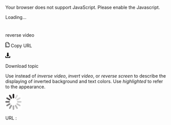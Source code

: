 Your browser does not support JavaScript. Please enable the Javascript.

Loading...

# 

reverse video

![Copy URL](reverse-video_files/Copy.png)
Copy URL

![Download](reverse-video_files/Download.png)

Download topic

Use instead of *inverse video*, *invert video*, or *reverse screen* to describe the displaying of inverted background and text colors. Use *highlighted* to refer to the appearance.

![In progress](reverse-video_files/activity-large.gif)

URL :
